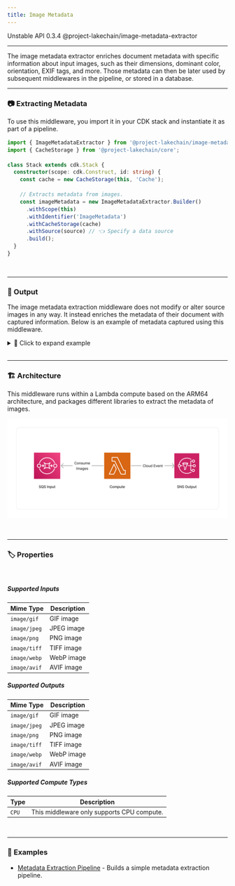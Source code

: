 ```yaml
---
title: Image Metadata
---
```


<span title="Label: Pro" data-view-component="true" class="Label Label--api text-uppercase">
  Unstable API
</span>
<span title="Label: Pro" data-view-component="true" class="Label Label--version text-uppercase">
  0.3.4
</span>
<span title="Label: Pro" data-view-component="true" class="Label Label--package">
  @project-lakechain/image-metadata-extractor
</span>
<br>

---

The image metadata extractor enriches document metadata with specific information about input images, such as their dimensions, dominant color, orientation, EXIF tags, and more. Those metadata can then be later used by subsequent middlewares in the pipeline, or stored in a database.

---

### 📷 Extracting Metadata

To use this middleware, you import it in your CDK stack and instantiate it as part of a pipeline.

```typescript
import { ImageMetadataExtractor } from '@project-lakechain/image-metadata-extractor';
import { CacheStorage } from '@project-lakechain/core';

class Stack extends cdk.Stack {
  constructor(scope: cdk.Construct, id: string) {
    const cache = new CacheStorage(this, 'Cache');
    
    // Extracts metadata from images.
    const imageMetadata = new ImageMetadataExtractor.Builder()
      .withScope(this)
      .withIdentifier('ImageMetadata')
      .withCacheStorage(cache)
      .withSource(source) // 👈 Specify a data source
      .build();
  }
}
```

<br>

---

### 📄 Output

The image metadata extraction middleware does not modify or alter source images in any way. It instead enriches the metadata of their document with captured information. Below is an example of metadata captured using this middleware.

<details>
  <summary>💁 Click to expand example</summary>

  ```json
  {
    "specversion": "1.0",
    "id": "1780d5de-fd6f-4530-98d7-82ebee85ea39",
    "type": "document-created",
    "time": "2023-10-22T13:19:10.657Z",
    "data": {
        "chainId": "6ebf76e4-f70c-440c-98f9-3e3e7eb34c79",
        "source": {
            "url": "s3://bucket/image.png",
            "type": "image/png",
            "size": 245328,
            "etag": "1243cbd6cf145453c8b5519a2ada4779"
        },
        "document": {
            "url": "s3://bucket/image.png",
            "type": "image/png",
            "size": 245328,
            "etag": "1243cbd6cf145453c8b5519a2ada4779"
        },
        "metadata": {
          "authors": [
            "John Doe"
          ],
          "title": "A winter in San Francisco",
          "properties": {
            "kind": "image",
            "attrs": {
              "width": 1920,
              "height": 1080,
              "exif": {
                "Make": "Canon",
                "Model": "Canon EOS 5D Mark IV"
              }
            }
          }
        },
        "callStack": []
    }
  }
  ```

</details>

<br>

---

### 🏗️ Architecture

This middleware runs within a Lambda compute based on the ARM64 architecture, and packages different libraries to extract the metadata of images.

![Architecture](../../../assets/image-metadata-extractor-architecture.png)

<br>

---

### 🏷️ Properties

<br>

##### Supported Inputs

|  Mime Type  | Description |
| ----------- | ----------- |
| `image/gif` | GIF image |
| `image/jpeg` | JPEG image |
| `image/png` | PNG image |
| `image/tiff` | TIFF image |
| `image/webp` | WebP image |
| `image/avif` | AVIF image |

##### Supported Outputs

|  Mime Type  | Description |
| ----------- | ----------- |
| `image/gif` | GIF image |
| `image/jpeg` | JPEG image |
| `image/png` | PNG image |
| `image/tiff` | TIFF image |
| `image/webp` | WebP image |
| `image/avif` | AVIF image |

##### Supported Compute Types

| Type  | Description |
| ----- | ----------- |
| `CPU` | This middleware only supports CPU compute. |

<br>

---

### 📖 Examples

- [Metadata Extraction Pipeline](https://github.com/awslabs/project-lakechain/tree/main/examples/simple-pipelines/metadata-extraction-pipeline) - Builds a simple metadata extraction pipeline.
